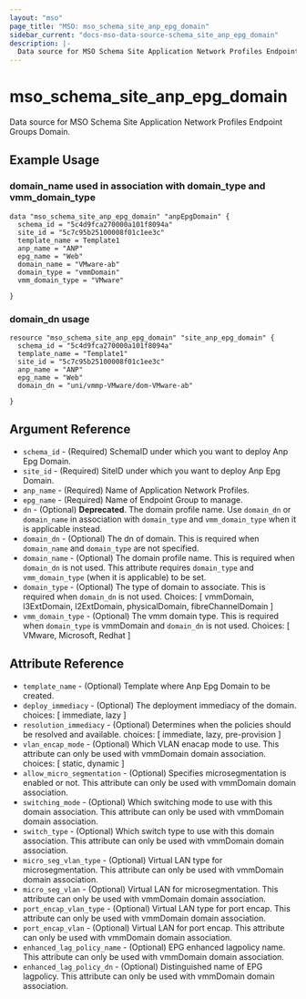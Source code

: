 ```yaml
---
layout: "mso"
page_title: "MSO: mso_schema_site_anp_epg_domain"
sidebar_current: "docs-mso-data-source-schema_site_anp_epg_domain"
description: |-
  Data source for MSO Schema Site Application Network Profiles Endpoint Groups Domain.
---
```


# mso_schema_site_anp_epg_domain #

Data source for MSO Schema Site Application Network Profiles Endpoint Groups Domain.

## Example Usage ##

### domain_name used in association with domain_type and vmm_domain_type ###

```hcl
data "mso_schema_site_anp_epg_domain" "anpEpgDomain" {
  schema_id = "5c4d9fca270000a101f8094a"
  site_id = "5c7c95b25100008f01c1ee3c"
  template_name = Template1
  anp_name = "ANP"
  epg_name = "Web"
  domain_name = "VMware-ab"
  domain_type = "vmmDomain"
  vmm_domain_type = "VMware"

}
```

### domain_dn usage ###

```hcl
resource "mso_schema_site_anp_epg_domain" "site_anp_epg_domain" {
  schema_id = "5c4d9fca270000a101f8094a"
  template_name = "Template1"
  site_id = "5c7c95b25100008f01c1ee3c"
  anp_name = "ANP"
  epg_name = "Web"
  domain_dn = "uni/vmmp-VMware/dom-VMware-ab"
  
}

```

## Argument Reference ##

* `schema_id` - (Required) SchemaID under which you want to deploy Anp Epg Domain.
* `site_id` - (Required) SiteID under which you want to deploy Anp Epg Domain.
* `anp_name` - (Required) Name of Application Network Profiles.
* `epg_name` - (Required) Name of Endpoint Group to manage.
* `dn` - (Optional) **Deprecated**. The domain profile name. Use `domain_dn` or `domain_name` in association with `domain_type` and `vmm_domain_type` when it is applicable instead.
* `domain_dn` - (Optional) The dn of domain. This is required when `domain_name` and `domain_type` are not specified.
* `domain_name` - (Optional) The domain profile name. This is required when `domain_dn` is not used. This attribute requires `domain_type` and `vmm_domain_type` (when it is applicable) to be set.
* `domain_type` - (Optional) The type of domain to associate. This is required when `domain_dn` is not used. Choices: [ vmmDomain, l3ExtDomain, l2ExtDomain, physicalDomain, fibreChannelDomain ]
* `vmm_domain_type` - (Optional) The vmm domain type. This is required when `domain_type` is vmmDomain and `domain_dn` is not used. Choices: [ VMware, Microsoft, Redhat ]

## Attribute Reference ##

* `template_name` - (Optional) Template where Anp Epg Domain to be created.
* `deploy_immediacy` - (Optional) The deployment immediacy of the domain. choices: [ immediate, lazy ]
* `resolution_immediacy` - (Optional) Determines when the policies should be resolved and available. choices: [ immediate, lazy, pre-provision ]
* `vlan_encap_mode` - (Optional) Which VLAN enacap mode to use. This attribute can only be used with vmmDomain domain association. choices: [ static, dynamic ]
* `allow_micro_segmentation` - (Optional) Specifies microsegmentation is enabled or not. This attribute can only be used with vmmDomain domain association.
* `switching_mode` - (Optional) Which switching mode to use with this domain association. This attribute can only be used with vmmDomain domain association.
* `switch_type` - (Optional) Which switch type to use with this domain association. This attribute can only be used with vmmDomain domain association.
* `micro_seg_vlan_type` - (Optional) Virtual LAN type for microsegmentation. This attribute can only be used with vmmDomain domain association.
* `micro_seg_vlan` - (Optional) Virtual LAN for microsegmentation. This attribute can only be used with vmmDomain domain association.
* `port_encap_vlan_type` - (Optional) Virtual LAN type for port encap. This attribute can only be used with vmmDomain domain association.
* `port_encap_vlan` - (Optional) Virtual LAN for port encap. This attribute can only be used with vmmDomain domain association.
* `enhanced_lag_policy_name` - (Optional) EPG enhanced lagpolicy name. This attribute can only be used with vmmDomain domain association.
* `enhanced_lag_policy_dn` - (Optional) Distinguished name of EPG lagpolicy. This attribute can only be used with vmmDomain domain association.
